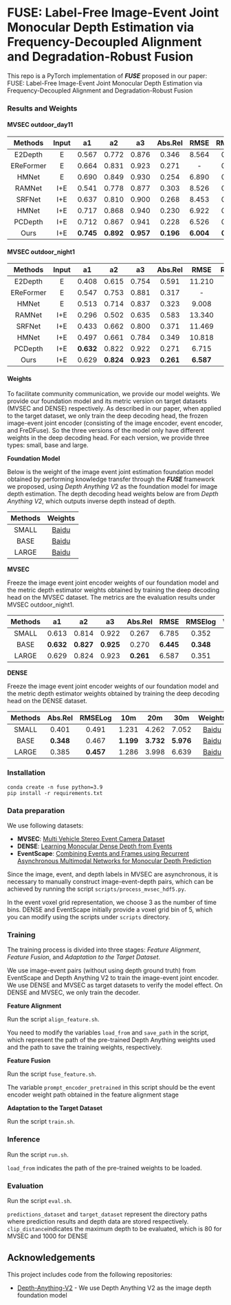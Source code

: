 # FUSE: Label-Free Image-Event Joint Monocular Depth Estimation via Frequency-Decoupled Alignment and Degradation-Robust Fusion

This repo is a PyTorch implementation of ***FUSE*** proposed in our paper: FUSE: Label-Free Image-Event Joint Monocular Depth Estimation via Frequency-Decoupled Alignment and Degradation-Robust Fusion

### Results and Weights

#### MVSEC outdoor_day11

|  Methods  | Input |    a1     |    a2     |    a3     |  Abs.Rel  |   RMSE    |  RMSElog  |
| :-------: | :---: | :-------: | :-------: | :-------: | :-------: | :-------: | :-------: |
|  E2Depth  |   E   |   0.567   |   0.772   |   0.876   |   0.346   |   8.564   |   0.421   |
| EReFormer |   E   |   0.664   |   0.831   |   0.923   |   0.271   |     -     |   0.333   |
|   HMNet   |   E   |   0.690   |   0.849   |   0.930   |   0.254   |   6.890   |   0.319   |
|  RAMNet   |  I+E  |   0.541   |   0.778   |   0.877   |   0.303   |   8.526   |   0.424   |
|  SRFNet   |  I+E  |   0.637   |   0.810   |   0.900   |   0.268   |   8.453   |   0.375   |
|   HMNet   |  I+E  |   0.717   |   0.868   |   0.940   |   0.230   |   6.922   |   0.310   |
|  PCDepth  |  I+E  |   0.712   |   0.867   |   0.941   |   0.228   |   6.526   |   0.301   |
|   Ours    |  I+E  | **0.745** | **0.892** | **0.957** | **0.196** | **6.004** | **0.270** |

#### MVSEC outdoor_night1

|  Methods  | Input |    a1     |    a2     |    a3     |  Abs.Rel  |   RMSE    |  RMSElog  |
| :-------: | :---: | :-------: | :-------: | :-------: | :-------: | :-------: | :-------: |
|  E2Depth  |   E   |   0.408   |   0.615   |   0.754   |   0.591   |  11.210   |   0.646   |
| EReFormer |   E   |   0.547   |   0.753   |   0.881   |   0.317   |     -     |   0.415   |
|   HMNet   |   E   |   0.513   |   0.714   |   0.837   |   0.323   |   9.008   |   0.482   |
|  RAMNet   |  I+E  |   0.296   |   0.502   |   0.635   |   0.583   |  13.340   |   0.830   |
|  SRFNet   |  I+E  |   0.433   |   0.662   |   0.800   |   0.371   |  11.469   |   0.521   |
|   HMNet   |  I+E  |   0.497   |   0.661   |   0.784   |   0.349   |  10.818   |   0.543   |
|  PCDepth  |  I+E  | **0.632** |   0.822   |   0.922   |   0.271   |   6.715   |   0.354   |
|   Ours    |  I+E  |   0.629   | **0.824** | **0.923** | **0.261** | **6.587** | **0.351** |

#### Weights 

To facilitate community communication, we provide our model weights. We provide our foundation model and its metric version on target datasets (MVSEC and DENSE) respectively. As described in our paper, when applied to the target dataset, we only train the deep decoding head, the frozen image-event joint encoder (consisting of the image encoder, event encoder, and FreDFuse). So the three versions of the model only have different weights in the deep decoding head. For each version, we provide three types: small, base and large. 

**Foundation Model**

Below is the weight of the image event joint estimation foundation model obtained by performing knowledge transfer through the ***FUSE*** framework we proposed, using *Depth Anything V*2 as the foundation model for image depth estimation. The depth decoding head weights below are from *Depth Anything V2*, which outputs inverse depth instead of depth.

| Methods |                           Weights                            |
| :-----: | :----------------------------------------------------------: |
|  SMALL  | [Baidu](https://pan.baidu.com/s/1vcvozql6f4RmeBWYg7Y9jg?pwd=53wz) |
|  BASE   | [Baidu](https://pan.baidu.com/s/1UIJF08eBJhc4hpQC_cmptA?pwd=qqau) |
|  LARGE  | [Baidu](https://pan.baidu.com/s/1KE9e2SUPq8w_WK86j4hHqQ?pwd=bnw8) |

**MVSEC**

Freeze the image event joint encoder weights of our foundation model and the metric depth estimator weights obtained by training the deep decoding head on the MVSEC dataset. The metrics are the evaluation results under MVSEC outdoor_night1. 

| Methods |    a1     |    a2     |    a3     |  Abs.Rel  |   RMSE    |  RMSElog  |                           Weights                            |
| :-----: | :-------: | :-------: | :-------: | :-------: | :-------: | :-------: | :----------------------------------------------------------: |
|  SMALL  |   0.613   |   0.814   |   0.922   |   0.267   |   6.785   |   0.352   | [Baidu](https://pan.baidu.com/s/17KmcgpTxyLzbLVaOQbAqEA?pwd=hy5x) |
|  BASE   | **0.632** | **0.827** | **0.925** |   0.270   | **6.445** | **0.348** |   [Baidu](https://pan.baidu.com/s/1VIeN19KhZV7SSmzsiOzudA)   |
|  LARGE  |   0.629   |   0.824   |   0.923   | **0.261** |   6.587   |   0.351   | [Baidu](https://pan.baidu.com/s/1w61Ga9ukIgZ_dlNkjczpIA?pwd=w4ja) |

**DENSE**

Freeze the image event joint encoder weights of our foundation model and the metric depth estimator weights obtained by training the deep decoding head on the DENSE dataset.

| Methods |  Abs.Rel  |  RMSELog  |    10m    |    20m    |    30m    |                           Weights                            |
| :-----: | :-------: | :-------: | :-------: | :-------: | :-------: | :----------------------------------------------------------: |
|  SMALL  |   0.401   |   0.491   |   1.231   |   4.262   |   7.052   | [Baidu](https://pan.baidu.com/s/12fLgqn07nUTBRBGz3uIGdg?pwd=a696) |
|  BASE   | **0.348** |   0.467   | **1.199** | **3.732** | **5.976** | [Baidu](https://pan.baidu.com/s/10hwzMFNl-zFswJahwDHL7A?pwd=t45u) |
|  LARGE  |   0.385   | **0.457** |   1.286   |   3.998   |   6.639   | [Baidu](https://pan.baidu.com/s/1ZwVIsh8GpLexlJXG-OgFRA?pwd=eq6m) |

### Installation

```
conda create -n fuse python=3.9
pip install -r requirements.txt
```

### Data preparation

We use following datasets:

* **MVSEC**: [Multi Vehicle Stereo Event Camera Dataset](https://daniilidis-group.github.io/mvsec/)
* **DENSE**: [Learning Monocular Dense Depth from Events](https://rpg.ifi.uzh.ch/E2DEPTH.html)
* **EventScape**: [Combining Events and Frames using Recurrent Asynchronous Multimodal Networks for Monocular Depth Prediction](https://rpg.ifi.uzh.ch/RAMNet.html)

Since the image, event, and depth labels in MVSEC are asynchronous, it is necessary to manually construct image-event-depth pairs, which can be achieved by running the script `scripts/process_mvsec_hdf5.py`.

In the event voxel grid representation, we choose 3 as the number of time bins. DENSE and EventScape initially provide a voxel grid bin of 5, which you can modify using the scripts under `scripts` directory.

### Training

The training process is divided into three stages: *Feature Alignment*, *Feature Fusion*, and *Adaptation to the Target Dataset*. 

We use image-event pairs (without using depth ground truth) from EventScape and Depth Anything V2 to train the image-event joint encoder. We use DENSE and MVSEC as target datasets to verify the model effect. On DENSE and MVSEC, we only train the decoder.

**Feature Alignment**

Run the script `align_feature.sh`. 

You need to modify the variables `load_from` and `save_path` in the script, which represent the path of the pre-trained Depth Anything weights used and the path to save the training weights, respectively.

**Feature Fusion**

Run the script `fuse_feature.sh`. 

The variable `prompt_encoder_pretrained` in this script should be the event encoder weight path obtained in the feature alignment stage

**Adaptation to the Target Dataset**

Run the script `train.sh`. 

### Inference

Run the script `run.sh`. 

`load_from` indicates the path of the pre-trained weights to be loaded. 

### Evaluation

Run the script `eval.sh`. 

`predictions_dataset` and `target_dataset` represent the directory paths where prediction results and depth data are stored respectively. `clip_distance`indicates the maximum depth to be evaluated, which is 80 for MVSEC and 1000 for DENSE

## Acknowledgements
This project includes code from the following repositories:

- [Depth-Anything-V2](https://github.com/DepthAnything/Depth-Anything-V2) - We use Depth Anything V2 as the image depth foundation model